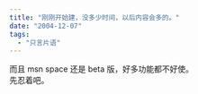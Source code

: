 ```yaml
---
title: "刚刚开始建，没多少时间，以后内容会多的。"
date: "2004-12-07"
tags: 
  - "只言片语"
---
```


而且 msn space 还是 beta 版，好多功能都不好使。  
先忍着吧。

